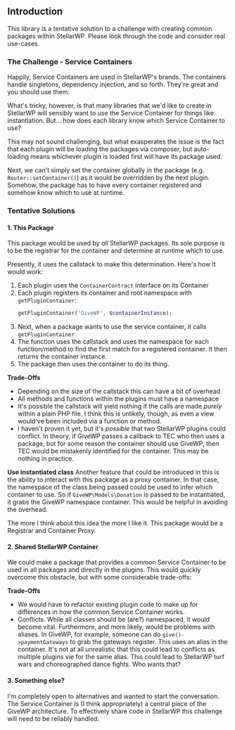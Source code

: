 ## Introduction
This library is a tentative solution to a challenge with creating common packages within
StellarWP. Please look through the code and consider real use-cases.

### The Challenge - Service Containers
Happily, Service Containers are used in StellarWP's brands. The containers handle singletons,
dependency injection, and so forth. They're great and you should use them.

What's tricky, however, is that many libraries that we'd like to create in StellarWP will
sensibly want to use the Service Container for things like instantiation. But... how does
each library know which Service Container to use?

This may not sound challenging, but what exasperates the issue is the fact that each plugin
will be loading the packages via composer, but auto-loading means whichever plugin is loaded
first will have its package used.

Next, we can't simply set the container globally in the package (e.g. `Router::setContainer()`)
as it would be overridden by the next plugin. Somehow, the package has to have every container
registered and somehow know which to use at runtime.

### Tentative Solutions

#### 1. This Package
This package would be used by *all* StellarWP packages. Its sole purpose is to be the registrar
for the container and determine at runtime which to use.

Presently, it uses the callstack to make this determination. Here's how it would work:
1. Each plugin uses the `ContainerContract` interface on its Container
2. Each plugin registers its container and root namespace with `getPluginContainer`:
    ```php
    getPluginContainer('GiveWP', $containerInstance);
    ```
3. Next, when a package wants to use the service container, it calls `getPluginContainer`
4. The function uses the callstack and uses the namespace for each function/method to find
the first match for a registered container. It then returns the container instance.
5. The package then uses the container to do its thing.

**Trade-Offs**
- Depending on the size of the callstack this can have a bit of overhead
- All methods and functions within the plugins must have a namespace
- It's possible the callstack will yield nothing if the calls are made *purely* within a
plain PHP file. I think this is unlikely, though, as even a view would've been included via
a function or method.
- I haven't proven it yet, but it's *possible* that two StellarWP plugins could conflict.
In theory, if GiveWP passes a callback to TEC who then uses a package, but for some reason
the container should use GiveWP, then TEC would be mistakenly identified for the container.
This may be nothing in practice.

**Use instantiated class**
Another feature that could be introduced in this is the ability to interact with this package
as a proxy container. In that case, the namespace of the class being passed could be used to
infer which container to use. So if `GiveWP\Models\Donation` is passed to be instantiated, it
grabs the GiveWP namespace container. This would be helpful in avoiding the overhead.

The more I think about this idea the more I like it. This package would be a Registrar and
Container Proxy.

#### 2. Shared StellarWP Container
We could make a package that provides a common Service Container to be used in all packages and
directly in the plugins. This would quickly overcome this obstacle, but with some considerable
trade-offs:

**Trade-Offs**
- We would have to refactor existing plugin code to make up for differences in how the common
Service Container works.
- Conflicts. While all classes should be (are?) namespaced, it would become vital. Furthermore,
and more likely, would be problems with aliases. In GiveWP, for example, someone can do
`give()->paymentGateways` to grab the gateways register. This uses an alias in the container.
It's not at all unrealistic that this could lead to conflicts as multiple plugins vie for the
same alias. This could lead to StellarWP turf wars and choreographed dance fights. Who wants that?

#### 3. Something else?
I'm completely open to alternatives and wanted to start the conversation. The Service Container is
(I think appropriately) a central piece of the GiveWP architecture. To effectively share code in
StellarWP this challenge will need to be reliably handled.